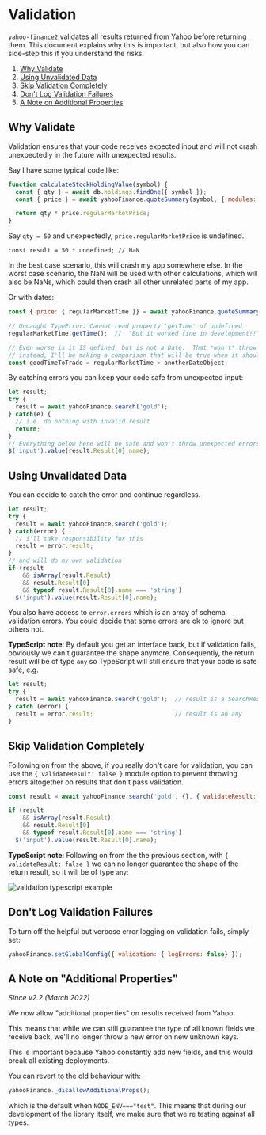 # Validation

`yahoo-finance2` validates all results returned from Yahoo before returning
them.  This document explains why this is important, but also how you can
side-step this if you understand the risks.

1. [Why Validate](#why-validate)
1. [Using Unvalidated Data](#using-unvalidated-data)
1. [Skip Validation Completely](#using-unvalidated-data)
1. [Don't Log Validation Failures](#dont-log-validation-fails)
1. [A Note on Additional Properties](#note-additional-props)

<a name="why-validate"></a>
## Why Validate

Validation ensures that your code receives expected input and will not crash
unexpectedly in the future with unexpected results.

Say I have some typical code like:

```js
function calculateStockHoldingValue(symbol) {
  const { qty } = await db.holdings.findOne({ symbol });
  const { price } = await yahooFinance.quoteSummary(symbol, { modules: "price" });

  return qty * price.regularMarketPrice;
}
```

Say `qty = 50` and unexpectedly, `price.regularMarketPrice` is undefined.

`const result = 50 * undefined; // NaN`

In the best case scenario, this will crash my app somewhere else.  In the worst case scenario, the NaN will be used with other calculations, which will also be NaNs, which could then crash all other unrelated parts of my app.

Or with dates:

```js
const { price: { regularMarketTime }} = await yahooFinance.quoteSummary('AAPL');

// Uncaught TypeError: Cannot read property 'getTime' of undefined
regularMarketTime.getTime();  //  "But it worked fine in development!!"

// Even worse is it IS defined, but is not a Date.  That *won't* throw an error in my code,
// instead, I'll be making a comparison that will be true when it should be false, etc.
const goodTimeToTrade = regularMarketTime > anotherDateObject;
```

By catching errors you can keep your code safe from unexpected input:

```js
let result;
try {
  result = await yahooFinance.search('gold');
} catch(e) {
  // i.e. do nothing with invalid result
  return;
}
// Everything below here will be safe and won't throw unexpected errors
$('input').value(result.Result[0].name);
```

<a name="using-unvalidated-data"></a>
## Using Unvalidated Data

You can decide to catch the error and continue regardless.

```js
let result;
try {
  result = await yahooFinance.search('gold');
} catch(error) {
  // i'll take responsibility for this
  result = error.result;
}
// and will do my own validation
if (result
    && isArray(result.Result)
    && result.Result[0]
    && typeof result.Result[0].name === 'string')
  $('input').value(result.Result[0].name);
```

You also have access to `error.errors` which is an array of schema validation
errors.  You could decide that some errors are ok to ignore but others not.

**TypeScript note**: By default you get an interface back, but if validation
fails, obviously we can't guarantee the shape anymore.  Consequently, the
return result will be of type `any` so TypeScript will still ensure that
your code is safe safe, e.g.

```js
let result;
try {
  result = await yahooFinance.search('gold');  // result is a SearchResult
} catch (error) {
  result = error.result;                       // result is an any
}
```

<a name="using-unvalidated-data"></a>
## Skip Validation Completely

Following on from the above, if you really don't care for validation, you can
use the `{ validateResult: false }` module option to prevent throwing errors
altogether on results that don't pass validation.

```js
const result = await yahooFinance.search('gold', {}, { validateResult: false });

if (result
    && isArray(result.Result)
    && result.Result[0]
    && typeof result.Result[0].name === 'string')
  $('input').value(result.Result[0].name);

```

**TypeScript note**: Following on from the the previous section, with
`{ validateResult: false }` we can no longer guarantee the shape
of the return result, so it will be of type `any`:

![validation typescript example](./img/validation-typescript.gif)

<a name="dont-log-validation-fails"></a>
## Don't Log Validation Failures

To turn off the helpful but verbose error logging on validation fails,
simply set:

```js
yahooFinance.setGlobalConfig({ validation: { logErrors: false} });
```

<a name="note-additional-props"></a>
## A Note on "Additional Properties"

*Since v2.2 (March 2022)*

We now allow "additional properties" on results received from Yahoo.

This means that while we can still guarantee the type of all known fields we
receive back, we'll no longer throw a new error on new unknown keys.

This is important because Yahoo constantly add new fields, and this would
break all existing deployments.

You can revert to the old behaviour with:

```js
yahooFinance._disallowAdditionalProps();
```

which is the default when `NODE_ENV==="test"`.  This means that during our
development of the library itself, we make sure that we're testing against
all types.
